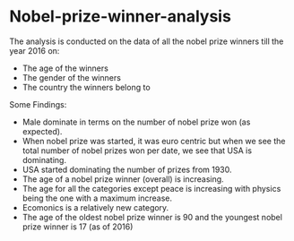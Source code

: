 # Nobel-prize-winner-analysis

The analysis is conducted on the data of all the nobel prize winners till the year 2016 on:
- The age of the winners
- The gender of the winners
- The country the winners belong to


Some Findings:
- Male dominate in terms on the number of nobel prize won (as expected).
- When nobel prize was started, it was euro centric but when we see the total number of nobel prizes won per date, we see that USA is       dominating.
- USA started dominating the number of prizes from 1930.
- The age of a nobel prize winner (overall) is increasing.
- The age for all the categories except peace is increasing with physics being the one with a maximum increase.
- Ecomonics is a relatively new category.
- The age of the oldest nobel prize winner is 90 and the youngest nobel prize winner is 17 (as of 2016)
